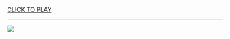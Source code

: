 
<a href="https://premium76.site?title=plane_unblocked_games&ref=13M">CLICK TO PLAY</a></h3>
<hr>

<a href="https://premium76.site?title=plane_unblocked_games&ref=13M"><img src="https://clearcache.store/games.png"></a>


